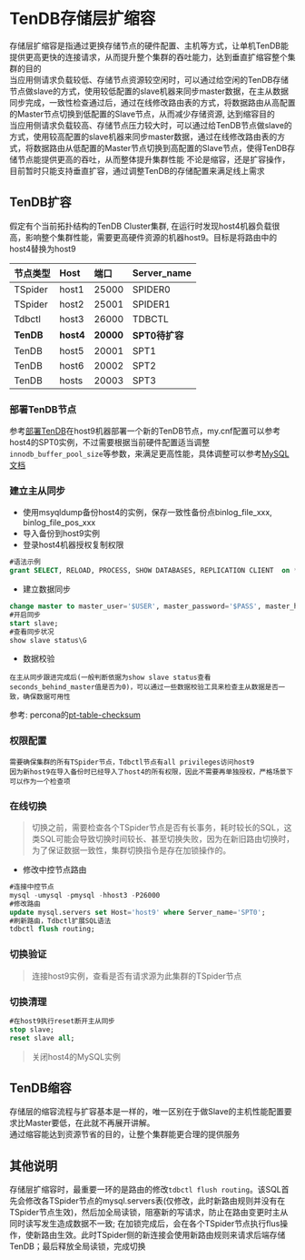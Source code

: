 # TenDB存储层扩缩容
存储层扩缩容是指通过更换存储节点的硬件配置、主机等方式，让单机TenDB能提供更高更快的连接请求，从而提升整个集群的吞吐能力，达到垂直扩缩容整个集群的目的  
当应用侧请求负载较低、存储节点资源较空闲时，可以通过给空闲的TenDB存储节点做slave的方式，使用较低配置的slave机器来同步master数据，在主从数据同步完成，一致性检查通过后，通过在线修改路由表的方式，将数据路由从高配置的Master节点切换到低配置的Slave节点，从而减少存储资源, 达到缩容目的  
当应用侧请求负载较高、存储节点压力较大时，可以通过给TenDB节点做slave的方式，使用较高配置的slave机器来同步master数据，通过在线修改路由表的方式，将数据路由从低配置的Master节点切换到高配置的Slave节点，使得TenDB存储节点能提供更高的吞吐，从而整体提升集群性能
不论是缩容，还是扩容操作，目前暂时只能支持垂直扩容，通过调整TenDB的存储配置来满足线上需求

## TenDB扩容
假定有个当前拓扑结构的TenDB Cluster集群, 在运行时发现host4机器负载很高，影响整个集群性能，需要更高硬件资源的机器host9。目标是将路由中的host4替换为host9

| 节点类型 | 	Host|端口|Server_name|
| :--- | :----|:----|:----|
|TSpider|host1|25000|SPIDER0|
|TSpider|host2|25001|SPIDER1|
|Tdbctl|host3|26000|TDBCTL|
|__TenDB__|__host4__|__20000__|__SPT0待扩容__|
|TenDB|host5|20001|SPT1|
|TenDB|host6|20002|SPT2|
|TenDB|hosts|20003|SPT3|

### 部署TenDB节点
参考[部署TenDB](manual-install.md/#jump1)在host9机器部署一个新的TenDB节点，my.cnf配置可以参考host4的SPT0实例，不过需要根据当前硬件配置适当调整```innodb_buffer_pool_size```等参数，来满足更高性能，具体调整可以参考[MySQL文档](https://dev.mysql.com/doc/refman/5.7/en/innodb-parameters.html#sysvar_innodb_buffer_pool_size)


### 建立主从同步
 - 使用msyqldump备份host4的实例，保存一致性备份点binlog_file_xxx, binlog_file_pos_xxx
 - 导入备份到host9实例
 - 登录host4机器授权复制权限
 ```sql
 #语法示例
 grant SELECT, RELOAD, PROCESS, SHOW DATABASES, REPLICATION CLIENT  on *.* to  '$USER'@'host9' IDENTIFIED BY '$PASS'; 
 ```
 -  建立数据同步
 ```sql
 change master to master_user='$USER', master_password='$PASS', master_host='host9', master_port='$PORT', master_binlog_file='binlog_file_xxx', master_binlog_pos='binlog_file_pos_xxx';
 #开启同步
 start slave;
 #查看同步状况
 show slave status\G
 ```

- 数据校验  
```
在主从同步跟进完成后(一般判断依据为show slave status查看seconds_behind_master值是否为0)，可以通过一些数据校验工具来检查主从数据是否一致，确保数据可用性  
```
参考: percona的[pt-table-checksum](https://www.percona.com/doc/percona-toolkit/3.0/pt-table-checksum.html)


### 权限配置
```
需要确保集群的所有TSpider节点，Tdbctl节点有all privileges访问host9
因为新host9在导入备份时已经导入了host4的所有权限，因此不需要再单独授权，严格场景下可以作为一个检查项
```
### 在线切换
> 切换之前，需要检查各个TSpider节点是否有长事务，耗时较长的SQL，这类SQL可能会导致切换时间较长、甚至切换失败，因为在新旧路由切换时，为了保证数据一致性，集群切换指令是存在加锁操作的。

- 修改中控节点路由

```sql
#连接中控节点
mysql -umysql -pmysql -hhost3 -P26000
#修改路由
update mysql.servers set Host='host9' where Server_name='SPT0'; 
#刷新路由，Tdbctl扩展SQL语法
tdbctl flush routing;
```

### 切换验证
> 连接host9实例，查看是否有请求源为此集群的TSpider节点

### 切换清理
```sql
#在host9执行reset断开主从同步
stop slave;
reset slave all;
```
> 关闭host4的MySQL实例

## TenDB缩容
存储层的缩容流程与扩容基本是一样的，唯一区别在于做Slave的主机性能配置要求比Master要低，在此就不再展开讲解。  
通过缩容能达到资源节省的目的，让整个集群能更合理的提供服务

## 其他说明
存储层扩缩容时，最重要一环的是路由的修改```tdbctl flush routing```。该SQL首先会修改各TSpider节点的mysql.servers表(仅修改，此时新路由规则并没有在TSpider节点生效)，然后加全局读锁，阻塞新的写请求，防止在路由变更时主从同时读写发生造成数据不一致; 在加锁完成后，会在各个TSpider节点执行flus操作，使新路由生效。此时TSpider侧的新连接会使用新路由规则来请求后端存储TenDB；最后释放全局读锁，完成切换
